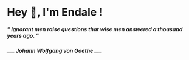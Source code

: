 <h1 title="head"> Hey 👋, I'm Endale !</h1>

**<h5><i>" Ignorant men raise questions that wise men answered a thousand years ago. "</i></h5>**

*<b>___ Johann Wolfgang von Goethe ___</b>*
